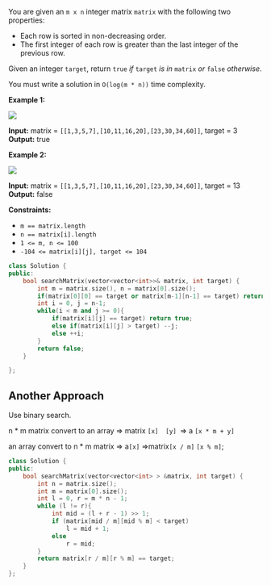 
You are given an `m x n` integer matrix `matrix` with the following two properties:

-   Each row is sorted in non-decreasing order.
-   The first integer of each row is greater than the last integer of the previous row.

Given an integer `target`, return `true` _if_ `target` _is in_ `matrix` _or_ `false` _otherwise_.

You must write a solution in `O(log(m * n))` time complexity.

**Example 1:**

![](https://assets.leetcode.com/uploads/2020/10/05/mat.jpg)

**Input:** matrix = `[[1,3,5,7],[10,11,16,20],[23,30,34,60]]`, target = 3
**Output:** true

**Example 2:**

![](https://assets.leetcode.com/uploads/2020/10/05/mat2.jpg)

**Input:** matrix = `[[1,3,5,7],[10,11,16,20],[23,30,34,60]]`, target = 13
**Output:** false

**Constraints:**

-   `m == matrix.length`
-   `n == matrix[i].length`
-   `1 <= m, n <= 100`
-   `-104 <= matrix[i][j], target <= 104`

```cpp
class Solution {
public:
    bool searchMatrix(vector<vector<int>>& matrix, int target) {
        int m = matrix.size(), n = matrix[0].size();
        if(matrix[0][0] == target or matrix[m-1][n-1] == target) return true;
        int i = 0, j = n-1;
        while(i < m and j >= 0){
            if(matrix[i][j] == target) return true;
            else if(matrix[i][j] > target) --j;
            else ++i;
        }
        return false;
    }

};
```

## Another Approach

Use binary search.

n * m matrix convert to an array => matrix  `[x]  [y] `=> a `[x * m + y]`

an array convert to n * m matrix => a`[x]` =>matrix`[x / m]`  `[x % m]`;

```cpp
class Solution {
public:
    bool searchMatrix(vector<vector<int> > &matrix, int target) {
        int n = matrix.size();
        int m = matrix[0].size();
        int l = 0, r = m * n - 1;
        while (l != r){
            int mid = (l + r - 1) >> 1;
            if (matrix[mid / m][mid % m] < target)
                l = mid + 1;
            else 
                r = mid;
        }
        return matrix[r / m][r % m] == target;
    }
};
```